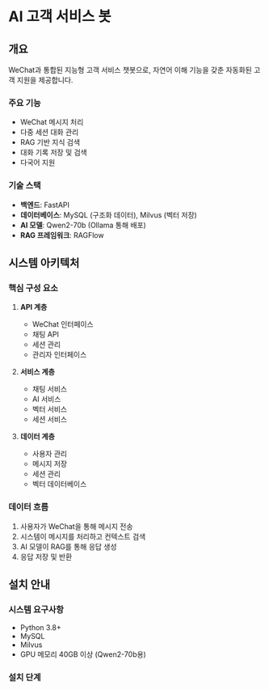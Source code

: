 # AI 고객 서비스 봇

## 개요
WeChat과 통합된 지능형 고객 서비스 챗봇으로, 자연어 이해 기능을 갖춘 자동화된 고객 지원을 제공합니다.

### 주요 기능
- WeChat 메시지 처리
- 다중 세션 대화 관리
- RAG 기반 지식 검색
- 대화 기록 저장 및 검색
- 다국어 지원

### 기술 스택
- **백엔드**: FastAPI
- **데이터베이스**: MySQL (구조화 데이터), Milvus (벡터 저장)
- **AI 모델**: Qwen2-70b (Ollama 통해 배포)
- **RAG 프레임워크**: RAGFlow

## 시스템 아키텍처

### 핵심 구성 요소
1. **API 계층**
   - WeChat 인터페이스
   - 채팅 API
   - 세션 관리
   - 관리자 인터페이스

2. **서비스 계층**
   - 채팅 서비스
   - AI 서비스
   - 벡터 서비스
   - 세션 서비스

3. **데이터 계층**
   - 사용자 관리
   - 메시지 저장
   - 세션 관리
   - 벡터 데이터베이스

### 데이터 흐름
1. 사용자가 WeChat을 통해 메시지 전송
2. 시스템이 메시지를 처리하고 컨텍스트 검색
3. AI 모델이 RAG를 통해 응답 생성
4. 응답 저장 및 반환

## 설치 안내

### 시스템 요구사항
- Python 3.8+
- MySQL
- Milvus
- GPU 메모리 40GB 이상 (Qwen2-70b용)

### 설치 단계 